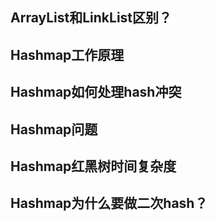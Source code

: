 ## ArrayList和LinkList区别？

## Hashmap工作原理

## Hashmap如何处理hash冲突

## Hashmap问题

## Hashmap红黑树时间复杂度

## Hashmap为什么要做二次hash？
